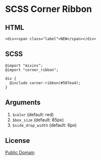 # SCSS Corner Ribbon

## HTML
```
<div><span class="label">NEW</span></div>
```

## SCSS
```
@import "mixins";
@import "corner_ribbon";

div {
  @include corner-ribbon(#507ea4);
}
```

## Arguments
 1. `$color` (default: red)
 2. `$box_size` (default: 85px)
 3. `$side_drop_width` (default: 6px)

## License
[Public Domain](http://unlicense.org/)
